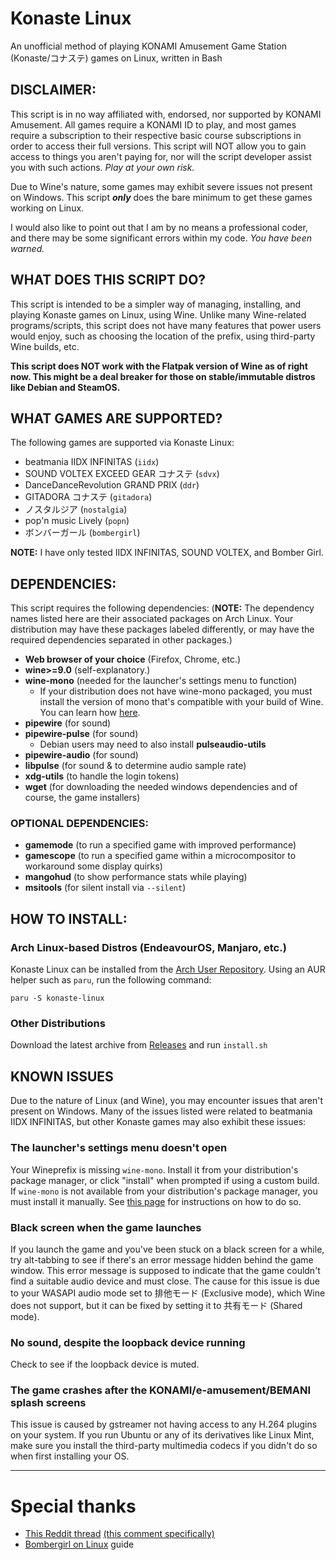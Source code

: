 # Konaste Linux
An unofficial method of playing KONAMI Amusement Game Station (Konaste/コナステ) games on Linux, written in Bash

## DISCLAIMER:

This script is in no way affiliated with, endorsed, nor supported by KONAMI Amusement. All games require a KONAMI ID to play, and most games require a subscription to their respective basic course subscriptions in order to access their full versions. This script will NOT allow you to gain access to things you aren't paying for, nor will the script developer assist you with such actions. *Play at your own risk.*

Due to Wine's nature, some games may exhibit severe issues not present on Windows. This script ***only*** does the bare minimum to get these games working on Linux.

I would also like to point out that I am by no means a professional coder, and there may be some significant errors within my code. *You have been warned.*

## WHAT DOES THIS SCRIPT DO?

This script is intended to be a simpler way of managing, installing, and playing Konaste games on Linux, using Wine. Unlike many Wine-related programs/scripts, this script does not have many features that power users would enjoy, such as choosing the location of the prefix, using third-party Wine builds, etc.

**This script does NOT work with the Flatpak version of Wine as of right now. This might be a deal breaker for those on stable/immutable distros like Debian and SteamOS.**

## WHAT GAMES ARE SUPPORTED?

The following games are supported via Konaste Linux:

* beatmania IIDX INFINITAS (`iidx`)
* SOUND VOLTEX EXCEED GEAR コナステ (`sdvx`)
* DanceDanceRevolution GRAND PRIX (`ddr`)
* GITADORA コナステ (`gitadora`)
* ノスタルジア (`nostalgia`)
* pop'n music Lively (`popn`)
* ボンバーガール (`bombergirl`)

**NOTE:** I have only tested IIDX INFINITAS, SOUND VOLTEX, and Bomber Girl.

## DEPENDENCIES:

This script requires the following dependencies: (**NOTE:** The dependency names listed here are their associated packages on Arch Linux. Your distribution may have these packages labeled differently, or may have the required dependencies separated in other packages.)

* **Web browser of your choice** (Firefox, Chrome, etc.)
* **wine>=9.0** (self-explanatory.)
* **wine-mono** (needed for the launcher's settings menu to function)
  * If your distribution does not have wine-mono packaged, you must install the version of mono that's compatible with your build of Wine. You can learn how [here](https://gitlab.winehq.org/wine/wine/-/wikis/Wine-Mono).
* **pipewire** (for sound)
* **pipewire-pulse** (for sound)
  * Debian users may need to also install **pulseaudio-utils**
* **pipewire-audio** (for sound)
* **libpulse** (for sound & to determine audio sample rate)
* **xdg-utils** (to handle the login tokens)
* **wget** (for downloading the needed windows dependencies and of course, the game installers)

### OPTIONAL DEPENDENCIES:

* **gamemode** (to run a specified game with improved performance)
* **gamescope** (to run a specified game within a microcompositor to workaround some display quirks)
* **mangohud** (to show performance stats while playing)
* **msitools** (for silent install via `--silent`)

## HOW TO INSTALL:
### Arch Linux-based Distros (EndeavourOS, Manjaro, etc.)

Konaste Linux can be installed from the [Arch User Repository](https://aur.archlinux.org/packages/konaste-linux). Using an AUR helper such as `paru`, run the following command:
```
paru -S konaste-linux
```
### Other Distributions
Download the latest archive from [Releases](https://github.com/mizztgc/konaste-linux/releases) and run `install.sh`

## KNOWN ISSUES
Due to the nature of Linux (and Wine), you may encounter issues that aren't present on Windows. Many of the issues listed were related to beatmania IIDX INFINITAS, but other Konaste games may also exhibit these issues:

### The launcher's settings menu doesn't open
Your Wineprefix is missing `wine-mono`. Install it from your distribution's package manager, or click "install" when prompted if using a custom build. If `wine-mono` is not available from your distribution's package manager, you must install it manually. See [this page](https://gitlab.winehq.org/wine/wine/-/wikis/Wine-Mono) for instructions on how to do so.

### Black screen when the game launches
If you launch the game and you've been stuck on a black screen for a while, try alt-tabbing to see if there's an error message hidden behind the game window. This error message is supposed to indicate that the game couldn't find a suitable audio device and must close. The cause for this issue is due to your WASAPI audio mode set to 排他モード (Exclusive mode), which Wine does not support, but it can be fixed by setting it to 共有モード (Shared mode).

### No sound, despite the loopback device running
Check to see if the loopback device is muted.

### The game crashes after the KONAMI/e-amusement/BEMANI splash screens
This issue is caused by gstreamer not having access to any H.264 plugins on your system. If you run Ubuntu or any of its derivatives like Linux Mint, make sure you install the third-party multimedia codecs if you didn't do so when first installing your OS.

***
# Special thanks
* [This Reddit thread](https://www.reddit.com/r/bemani/comments/yardc2/anyone_run_their_konasute_infinitas_sdvx_etc/) [(this comment specifically)](https://www.reddit.com/r/bemani/comments/yardc2/comment/ke5z7mi/)
* [Bombergirl on Linux](https://rentry.org/bombergirl-linux) guide
